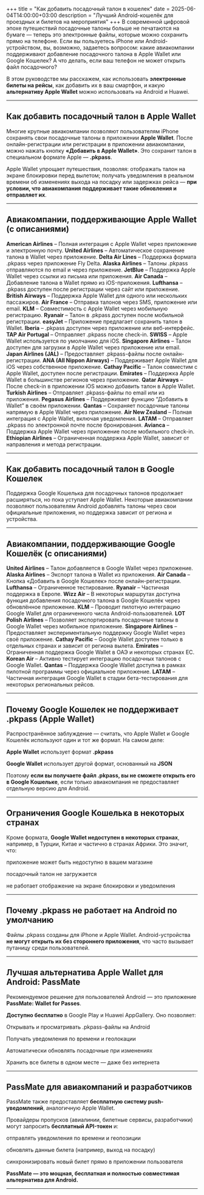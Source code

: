 +++
title = "Как добавить посадочный талон в кошелек"
date = 2025-06-04T14:00:00+03:00
description = "Лучший Android-кошелёк для проездных и билетов на мероприятия"
+++
В современной цифровой эпохе путешествий посадочные талоны больше не печатаются на бумаге — теперь это электронные файлы, которые можно сохранить прямо на телефоне. Если вы пользуетесь iPhone или Android-устройством, вы, возможно, задаетесь вопросом: какие авиакомпании поддерживают добавление посадочного талона в Apple Wallet или Google Кошелек? А что делать, если ваш телефон не может открыть файл посадочного?

В этом руководстве мы расскажем, как использовать **электронные билеты на рейсы**, как добавить их в ваш смартфон, и какую **альтернативу Apple Wallet** можно использовать на Android и Huawei.

----------

## Как добавить посадочный талон в Apple Wallet

Многие крупные авиакомпании позволяют пользователям iPhone сохранять свои посадочные талоны в приложении **Apple Wallet**. После онлайн-регистрации или регистрации в приложении авиакомпании, можно нажать кнопку **«Добавить в Apple Wallet»**. Это сохранит талон в специальном формате Apple — **.pkpass**.

Apple Wallet упрощает путешествия, позволяя:
отображать талон на экране блокировки перед вылетом;
получать уведомления в реальном времени об изменениях выхода на посадку или задержках рейса — **при условии, что авиакомпания поддерживает такие обновления и отправляет их**.
    

----------

## Авиакомпании, поддерживающие Apple Wallet (с описаниями)

**American Airlines** – Полная интеграция с Apple Wallet через приложение и электронную почту.
**United Airlines** – Автоматическое сохранение талона в Wallet через приложение.
**Delta Air Lines** – Поддержка формата .pkpass через приложение Fly Delta.
**Alaska Airlines** – Талоны .pkpass отправляются по email и через приложение.
**JetBlue** – Поддержка Apple Wallet через ссылки из письма или приложения.
**Air Canada** – Добавление талона в Wallet прямо из iOS-приложения.
**Lufthansa** – .pkpass доступен после регистрации через сайт или приложение.
**British Airways** – Поддержка Apple Wallet для одного или нескольких пассажиров.
**Air France** – Отправка талонов через SMS, приложение или email.
**KLM** – Совместимость с Apple Wallet через мобильную регистрацию.
**Ryanair** – Талон в .pkpass доступен после мобильной регистрации.
**easyJet** – Приложение предлагает сохранить талон в Wallet.
**Iberia** – .pkpass доступен через приложение или веб-интерфейс.
**TAP Air Portugal** – Отправляет .pkpass после check-in.
**SWISS** – Apple Wallet используется по умолчанию для iOS.
**Singapore Airlines** – Талон доступен для загрузки в Apple Wallet через приложение или email.
**Japan Airlines (JAL)** – Предоставляет .pkpass-файлы после онлайн-регистрации.
**ANA (All Nippon Airways)** – Поддерживает Apple Wallet для iOS через собственное приложение.
**Cathay Pacific** – Талон совместим с Apple Wallet, доступен после регистрации.
**Emirates** – Поддержка Apple Wallet в большинстве регионов через приложение.
**Qatar Airways** – После check-in в приложении iOS можно добавить талон в Apple Wallet.
**Turkish Airlines** – Отправляет .pkpass-файлы по email или из приложения.
**Pegasus Airlines** – Поддерживает функцию “Добавить в Wallet” в своём приложении.
**Qantas** – Сохраняет посадочные талоны напрямую в Apple Wallet через приложение.
**Air New Zealand** – Полная интеграция с Apple Wallet, включая уведомления.
**LATAM** – Отправляет .pkpass по электронной почте после бронирования.
**Avianca** – Поддержка Apple Wallet через приложение после мобильного check-in.
**Ethiopian Airlines** – Ограниченная поддержка Apple Wallet, зависит от направления и метода регистрации.
    

----------

## **Как добавить посадочный талон в Google Кошелек**

Поддержка Google Кошелька для посадочных талонов продолжает расширяться, но пока уступает Apple Wallet. Некоторые авиакомпании позволяют пользователям Android добавлять талоны через свои официальные приложения, но поддержка зависит от региона и устройства.

----------

## Авиакомпании, поддерживающие Google Кошелёк (с описаниями)

**United Airlines** – Талон добавляется в Google Wallet через приложение.
**Alaska Airlines** – Экспорт талона в Wallet из приложения.
**Air Canada** – Кнопка «Добавить в Google Кошелек» после онлайн-регистрации.
**Lufthansa** – Ограниченное тестирование.
**Ryanair** – Частичная поддержка в Европе.
**Wizz Air** – В некоторых маршрутах доступна функция добавления посадочного талона в Google Кошелёк через обновлённое приложение.
**KLM** – Проводит пилотную интеграцию Google Wallet для ограниченного числа Android-пользователей.
**LOT Polish Airlines** – Позволяет экспортировать посадочные талоны в Google Wallet через мобильное приложение.
**Singapore Airlines** – Предоставляет экспериментальную поддержку Google Wallet через своё приложение.
**Cathay Pacific** – Google Wallet доступен только в отдельных странах и зависит от региона вылета.
**Emirates** – Ограниченная поддержка Google Wallet в ОАЭ и некоторых странах ЕС.
**Korean Air** – Активно тестирует интеграцию посадочных талонов с Google Wallet.
**Qantas** – Поддержка Google Wallet доступна в рамках пилотной программы через официальное приложение.
**LATAM** – Частичная интеграция Google Wallet в стадии бета-тестирования для некоторых региональных рейсов.
    

----------

## Почему Google Кошелек не поддерживает .pkpass (Apple Wallet)

Распространённое заблуждение — считать, что Apple Wallet и Google Кошелёк используют один и тот же формат. На самом деле:

**Apple Wallet** использует формат **.pkpass**
    
**Google Wallet** использует другой формат, основанный на **JSON**
    

Поэтому **если вы получаете файл .pkpass, вы не сможете открыть его в Google Кошельке**, если только авиакомпания не предоставляет отдельную версию для Android.

----------

## Ограничения Google Кошелька в некоторых странах

Кроме формата, **Google Wallet недоступен в некоторых странах**, например, в Турции, Китае и частично в странах Африки. Это значит, что:

приложение может быть недоступно в вашем магазине

посадочный талон не загружается
    
не работает отображение на экране блокировки и уведомления
    

----------

##  Почему .pkpass не работает на Android по умолчанию 

Файлы .pkpass созданы для iPhone и Apple Wallet. Android-устройства **не могут открыть их без стороннего приложения**, что часто вызывает путаницу среди пользователей.

----------

## Лучшая альтернатива Apple Wallet для Android: PassMate

Рекомендуемое решение для пользователей Android — это приложение **PassMate: Wallet for Passes**.

**Доступно бесплатно** в Google Play и Huawei AppGallery. Оно позволяет:

Открывать и просматривать .pkpass-файлы на Android
    
Получать уведомления по времени и геолокации
    
Автоматически обновлять посадочные при изменениях
    
Хранить все билеты в одном месте — даже без интернета
    

----------

## PassMate для авиакомпаний и разработчиков 

PassMate также предоставляет **бесплатную систему push-уведомлений**, аналогичную Apple Wallet.

Провайдеры пропусков (авиалинии, билетные сервисы, разработчики) могут запросить **бесплатный API-токен** и:

отправлять уведомления по времени и геопозиции
    
обновлять данные билета (например, выход на посадку)
    
синхронизировать новый билет прямо в приложении пользователя
    

**PassMate — это мощная, бесплатная и полностью совместимая альтернатива для Android.**

----------
